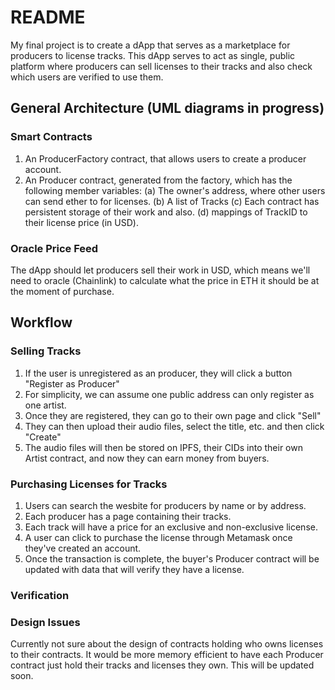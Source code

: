 # README
My final project is to create a dApp that serves as a marketplace for producers to license tracks. This dApp serves to act as single, public platform where producers can sell licenses to their tracks and also check which users are verified to use them.  

## General Architecture (UML diagrams in progress)
### Smart Contracts
1. An ProducerFactory contract, that allows users to create a producer account. 
2. An Producer contract, generated from the factory, which has the following member variables: 
  (a) The owner's address, where other users can send ether to for licenses. 
  (b) A list of Tracks
  (c) Each contract has persistent storage of their work and also.
  (d) mappings of TrackID to their license price (in USD).
  
### Oracle Price Feed
The dApp should let producers sell their work in USD, which means we'll need to oracle (Chainlink) to calculate what the price in ETH it should be at the moment of purchase. 



## Workflow
### Selling Tracks
1. If the user is unregistered as an producer, they will click a button "Register as Producer"
2. For simplicity, we can assume one public address can only register as one artist.
3. Once they are registered, they can go to their own page and click "Sell"
4. They can then upload their audio files, select the title, etc. and then click "Create"
5. The audio files will then be stored on IPFS, their CIDs into their own Artist contract, and now they can earn money from buyers.


### Purchasing Licenses for Tracks
1. Users can search the wesbite for producers by name or by address.
2. Each producer has a page containing their tracks.
3. Each track will have a price for an exclusive and non-exclusive license.
4. A user can click to purchase the license through Metamask once they've created an account. 
5. Once the transaction is complete, the buyer's Producer contract will be updated with data that will verify they have a license. 

### Verification

### Design Issues
Currently not sure about the design of contracts holding who owns licenses to their contracts. It would be more memory efficient to have each Producer contract just hold their tracks and licenses they own. This will be updated soon. 
